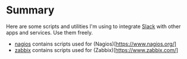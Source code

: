 # Summary
Here are some scripts and utilities I'm using to integrate [Slack](https://slack.com/) with other apps and services.
Use them freely.

* [nagios](nagios) contains scripts used for (Nagios)[https://www.nagios.org/]
* [zabbix](zabbix) contains scripts used for (Zabbix)[https://www.zabbix.com/]
